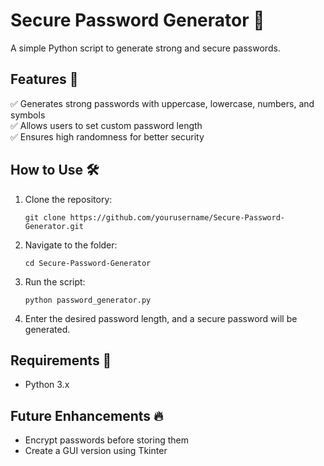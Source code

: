 # Secure Password Generator 🔐

A simple Python script to generate strong and secure passwords.

## Features 🚀
✅ Generates strong passwords with uppercase, lowercase, numbers, and symbols  
✅ Allows users to set custom password length  
✅ Ensures high randomness for better security  

## How to Use 🛠
1. Clone the repository:
   ```
   git clone https://github.com/yourusername/Secure-Password-Generator.git
   ```
2. Navigate to the folder:
   ```
   cd Secure-Password-Generator
   ```
3. Run the script:
   ```
   python password_generator.py
   ```
4. Enter the desired password length, and a secure password will be generated.  

## Requirements 📌
- Python 3.x

## Future Enhancements 🔥
- Encrypt passwords before storing them  
- Create a GUI version using Tkinter  
